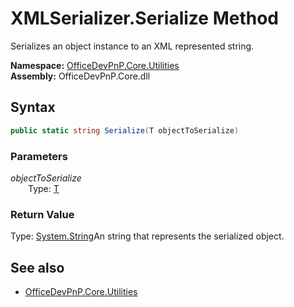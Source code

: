 # XMLSerializer.Serialize Method  
Serializes an object instance to an XML represented string.  

**Namespace:** [OfficeDevPnP.Core.Utilities](OfficeDevPnP.Core.Utilities.md)  
**Assembly:** OfficeDevPnP.Core.dll  
## Syntax
```C#
public static string Serialize(T objectToSerialize)
```
### Parameters
*objectToSerialize*  
&emsp;&emsp;Type: [T](T.md) 
&emsp;&emsp;  
  
### Return Value
Type: [System.String](System.String.md  
)An string that represents the serialized object.

## See also
- [OfficeDevPnP.Core.Utilities](OfficeDevPnP.Core.Utilities.md)
